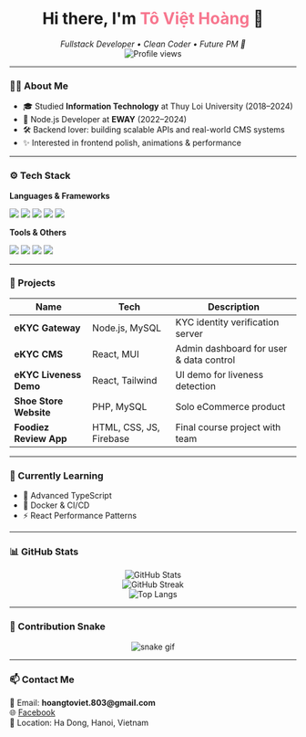 <h1 align="center">Hi there, I'm <span style="color:#F7768E;">Tô Việt Hoàng</span> 👋</h1>
<p align="center">
  <em>Fullstack Developer • Clean Coder • Future PM 🚀</em><br/>
  <img src="https://komarev.com/ghpvc/?username=gnaoh-dain&label=Profile%20views&color=blueviolet&style=flat" alt="Profile views" />
</p>

---

### 👨‍💻 About Me
- 🎓 Studied **Information Technology** at Thuy Loi University (2018–2024)
- 💼 Node.js Developer at **EWAY** (2022–2024)
- 🛠️ Backend lover: building scalable APIs and real-world CMS systems
- ✨ Interested in frontend polish, animations & performance

---

### ⚙️ Tech Stack

**Languages & Frameworks**
<p>
  <img src="https://img.shields.io/badge/Node.js-339933?style=for-the-badge&logo=nodedotjs&logoColor=white" />
  <img src="https://img.shields.io/badge/Express.js-000000?style=for-the-badge&logo=express&logoColor=white" />
  <img src="https://img.shields.io/badge/React-61DAFB?style=for-the-badge&logo=react&logoColor=black" />
  <img src="https://img.shields.io/badge/TypeScript-3178C6?style=for-the-badge&logo=typescript&logoColor=white" />
  <img src="https://img.shields.io/badge/MySQL-4479A1?style=for-the-badge&logo=mysql&logoColor=white" />
</p>

**Tools & Others**
<p>
  <img src="https://img.shields.io/badge/Git-F05032?style=for-the-badge&logo=git&logoColor=white" />
  <img src="https://img.shields.io/badge/Firebase-FFCA28?style=for-the-badge&logo=firebase&logoColor=black" />
  <img src="https://img.shields.io/badge/MUI-007FFF?style=for-the-badge&logo=mui&logoColor=white" />
  <img src="https://img.shields.io/badge/Tailwind-06B6D4?style=for-the-badge&logo=tailwindcss&logoColor=white" />
</p>

---

### 🚀 Projects
| Name | Tech | Description |
|------|------|-------------|
| **eKYC Gateway** | Node.js, MySQL | KYC identity verification server |
| **eKYC CMS** | React, MUI | Admin dashboard for user & data control |
| **eKYC Liveness Demo** | React, Tailwind | UI demo for liveness detection |
| **Shoe Store Website** | PHP, MySQL | Solo eCommerce product |
| **Foodiez Review App** | HTML, CSS, JS, Firebase | Final course project with team |

---

### 🔧 Currently Learning
- 📘 Advanced TypeScript
- 🐳 Docker & CI/CD
- ⚡ React Performance Patterns

---

### 📊 GitHub Stats
<p align="center">
  <img src="https://github-readme-stats.vercel.app/api?username=gnaoh-dain&show_icons=true&theme=radical" alt="GitHub Stats" /><br/>
  <img src="https://github-readme-streak-stats.herokuapp.com/?user=gnaoh-dain&theme=radical" alt="GitHub Streak" /><br/>
  <img src="https://github-readme-stats.vercel.app/api/top-langs/?username=gnaoh-dain&layout=compact&theme=radical" alt="Top Langs" />
</p>

---

### 🐍 Contribution Snake
<p align="center">
  <img src="https://raw.githubusercontent.com/gnaoh-dain/gnaoh-dain/output/github-contribution-grid-snake.svg" alt="snake gif" />
</p>

---

### 📫 Contact Me
<p>
  📧 Email: <strong>hoangtoviet.803@gmail.com</strong><br>
  🌐 <a href="https://fb.com/tohoang0803">Facebook</a><br>
  📍 Location: Ha Dong, Hanoi, Vietnam
</p>
